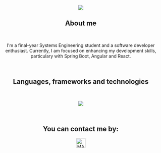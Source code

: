 <p align="center">
  <a href="https://github.com/CodeWhiteWeb/CodeWhiteWeb"><img src="https://readme-typing-svg.herokuapp.com?color=blue&center=true&vCenter=true&lines=Hi,I'm+Sofia"></a>
</p>

<h2 align="center">About me</h2>
<br>

<P align="center">I'm a final-year Systems Engineering student and a software developer enthusiast. Currently, I am focused on enhancing my development skills, particulary with Spring Boot, Angular and React.</P>

<br>

<h2 align="center">Languages, frameworks and technologies</h2>
<br>

<p align="center">
  <a href="https://skillicons.dev">
    <img src="https://skillicons.dev/icons?i=py,java,spring,js,sequelize,angular,react,ts,mysql,postman,git,github&theme=dark" />
  </a>
</p>
<br>

<!--
<h2 align="center">My stats</h2>
<br>

<p align="center">
   <img  align="center"  src="https://stats-seven-smoky.vercel.app/api/top-langs/?username=soandrade6&layout=compact&theme=tokyonight&text_color=C384FF&langs_count=21">
 </p>


 <p align="center">
<img src="https://github-readme-streak-stats.herokuapp.com?user=soandrade6&theme=tokyonight_duo&hide_border=true"
</p>
-->


<h2 align="center">You can contact me by:</h2>
<p align="center">  
  <a href="https://www.linkedin.com/in/sofia-andrade-palacio/" target="_blank">
    <img align="center" src="https://img.shields.io/badge/linkedin-%231DA1F2.svg?style=for-the-badge&logo=linkedin&logoColor=white" alt="MARV" height="30">
<!--   </a>
    <a href="https://www.instagram.com/s_andrade6/" target="_blank">
    <img align="center" src="https://img.shields.io/badge/instagram-%23E4405F.svg?style=for-the-badge&logo=Instagram&logoColor=white" alt="MARV" height="30">
  </a> -->
</p>

  


<!--
**soandrade6/soandrade6** is a ✨ _special_ ✨ repository because its `README.md` (this file) appears on your GitHub profile.

Here are some ideas to get you started:

- 🔭 I’m currently working on ...
- 🌱 I’m currently learning ...
- 👯 I’m looking to collaborate on ...
- 🤔 I’m looking for help with ...
- 💬 Ask me about ...
- 📫 How to reach me: ...
- 😄 Pronouns: ...
- ⚡ Fun fact: ...
-->
